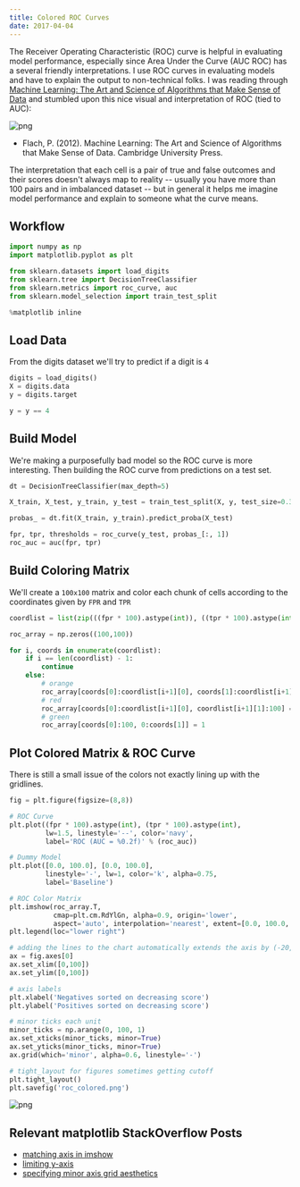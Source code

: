 ```yaml
---
title: Colored ROC Curves
date: 2017-04-04
---
```


The Receiver Operating Characteristic (ROC) curve is helpful in evaluating model performance, especially since Area Under the Curve (AUC ROC) has a several friendly interpretations. I use ROC curves in evaluating models and have to explain the output to non-technical folks. I was reading through [Machine Learning: The Art and Science of Algorithms that Make Sense of Data](http://a.co/dnKG3eO) and stumbled upon this nice visual and interpretation of ROC (tied to AUC):

![png](//images/coloredROCsm.png)

- Flach, P. (2012). Machine Learning: The Art and Science of Algorithms that Make Sense of Data. Cambridge University Press.

The interpretation that each cell is a pair of true and false outcomes and their scores doesn't always map to reality -- usually you have more than 100 pairs and in imbalanced dataset -- but in general it helps me imagine model performance and explain to someone what the curve means.

## Workflow 
```python
import numpy as np
import matplotlib.pyplot as plt

from sklearn.datasets import load_digits
from sklearn.tree import DecisionTreeClassifier
from sklearn.metrics import roc_curve, auc
from sklearn.model_selection import train_test_split

%matplotlib inline
```

## Load Data
From the digits dataset we'll try to predict if a digit is `4` 


```python
digits = load_digits()
X = digits.data
y = digits.target

y = y == 4
```

## Build Model
We're making a purposefully bad model so the ROC curve is more interesting. Then building the ROC curve from predictions on a test set.


```python
dt = DecisionTreeClassifier(max_depth=5)

X_train, X_test, y_train, y_test = train_test_split(X, y, test_size=0.3, random_state=666)

probas_ = dt.fit(X_train, y_train).predict_proba(X_test)

fpr, tpr, thresholds = roc_curve(y_test, probas_[:, 1])
roc_auc = auc(fpr, tpr)
```

## Build Coloring Matrix
We'll create a `100x100` matrix and color each chunk of cells according to the coordinates given by `FPR` and `TPR`


```python
coordlist = list(zip(((fpr * 100).astype(int)), ((tpr * 100).astype(int))))

roc_array = np.zeros((100,100))

for i, coords in enumerate(coordlist):
    if i == len(coordlist) - 1:
        continue
    else:
        # orange
        roc_array[coords[0]:coordlist[i+1][0], coords[1]:coordlist[i+1][1]] = 0
        # red
        roc_array[coords[0]:coordlist[i+1][0], coordlist[i+1][1]:100] = -1
        # green
        roc_array[coords[0]:100, 0:coords[1]] = 1
```

## Plot Colored Matrix & ROC Curve
There is still a small issue of the colors not exactly lining up with the gridlines.


```python
fig = plt.figure(figsize=(8,8))

# ROC Curve
plt.plot((fpr * 100).astype(int), (tpr * 100).astype(int),
         lw=1.5, linestyle='--', color='navy',
         label='ROC (AUC = %0.2f)' % (roc_auc))

# Dummy Model
plt.plot([0.0, 100.0], [0.0, 100.0],
         linestyle='-', lw=1, color='k', alpha=0.75,
         label='Baseline')

# ROC Color Matrix
plt.imshow(roc_array.T, 
           cmap=plt.cm.RdYlGn, alpha=0.9, origin='lower',
           aspect='auto', interpolation='nearest', extent=[0.0, 100.0, 0.0, 100.0])
plt.legend(loc="lower right")

# adding the lines to the chart automatically extends the axis by (-20, -20)
ax = fig.axes[0]
ax.set_xlim([0,100])
ax.set_ylim([0,100])

# axis labels
plt.xlabel('Negatives sorted on decreasing score')
plt.ylabel('Positives sorted on decreasing score')

# minor ticks each unit
minor_ticks = np.arange(0, 100, 1)
ax.set_xticks(minor_ticks, minor=True)
ax.set_yticks(minor_ticks, minor=True)
ax.grid(which='minor', alpha=0.6, linestyle='-')

# tight_layout for figures sometimes getting cutoff
plt.tight_layout()
plt.savefig('roc_colored.png')
```

![png](//images/ColoredROCCurves_10_0.png)


## Relevant matplotlib StackOverflow Posts
- [matching axis in imshow](http://stackoverflow.com/questions/12324176/matplotlib-imshow-offset-to-match-axis)
- [limiting y-axis](http://stackoverflow.com/questions/3777861/setting-y-axis-limit-in-matplotlib)
- [specifying minor axis grid aesthetics](http://stackoverflow.com/questions/24943991/matplotlib-change-grid-interval-and-specify-tick-labels)
